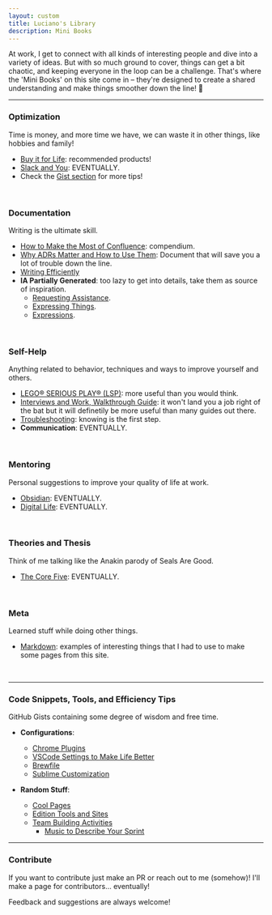 ```yaml
---
layout: custom
title: Luciano's Library
description: Mini Books
---
```


At work, I get to connect with all kinds of interesting people and dive into a variety of ideas. But with so much ground to cover, things can get a bit chaotic, and keeping everyone in the loop can be a challenge. That's where the 'Mini Books' on this site come in – they're designed to create a shared understanding and make things smoother down the line! 🚀

---

### Optimization
Time is money, and more time we have, we can waste it in other things, like hobbies and family!

- [Buy it for Life](./pages/shopping.md): recommended products!
- [Slack and You](./pages/slack.md): EVENTUALLY.
- Check the [Gist section](#code-snippets-tools-and-efficiency-tips) for more tips!

<br>

### Documentation

Writing is the ultimate skill.

- [How to Make the Most of Confluence](./pages/confluence.md): compendium.
- [Why ADRs Matter and How to Use Them](./pages/adrs.md): Document that will save you a lot of trouble down the line.
- [Writing Efficiently](./pages/writing.md)
- **IA Partially Generated**: too lazy to get into details, take them as source of inspiration.
    - [Requesting Assistance](./pages/advice-communications-assistance.md).
    - [Expressing Things](./pages/advice-communications-expressing-things.md).
    - [Expressions](./pages/advice-communications-expressions.md).

<br>

### Self-Help

Anything related to behavior, techniques and ways to improve yourself and others.

- [LEGO® SERIOUS PLAY® (LSP)](./pages/lsp): more useful than you would think.
- [Interviews and Work, Walkthrough Guide](./pages/ds-interviews): it won't land you a job right of the bat but it will definetily be more useful than many guides out there.
- [Troubleshooting](./pages/troubleshooting): knowing is the first step.
- **Communication**: EVENTUALLY.

<br>

### Mentoring

Personal suggestions to improve your quality of life at work.

- [Obsidian](./pages/obsidian.md): EVENTUALLY.
- [Digital Life](./pages/digital-life.md): EVENTUALLY.

<br>

### Theories and Thesis

Think of me talking like the Anakin parody of Seals Are Good.

- [The Core Five](./pages/thesis-the-core-five.md): EVENTUALLY.

<br>

### Meta

Learned stuff while doing other things.

- [Markdown](./pages/markdown): examples of interesting things that I had to use to make some pages from this site.

<br>

---


### Code Snippets, Tools, and Efficiency Tips

GitHub Gists containing some degree of wisdom and free time.

- **Configurations**:
    - <a href="https://gist.github.com/LucianoAdonis/be46fd68a6324a9777385b8982885cc3" target="_blank">Chrome Plugins</a>
    - <a href="https://gist.github.com/LucianoAdonis/4a711db16b8eef7a24c5e66110ba644e" target="_blank">VSCode Settings to Make Life Better</a>
    - <a href="https://gist.github.com/LucianoAdonis/43a43e5b80515abb828ceb1d3dca2258" target="_blank">Brewfile</a>
    - <a href="https://gist.github.com/LucianoAdonis/2fdc70716cc00e7d584494b0beafc985" target="_blank">Sublime Customization</a>

- **Random Stuff**:
    - <a href="https://gist.github.com/LucianoAdonis/24888d407bec9e59c9cfc460a866b163" target="_blank">Cool Pages</a>
    - <a href="https://gist.github.com/LucianoAdonis/93f008e9bf92b0dbcdd5d2ee03f37535" target="_blank">Edition Tools and Sites</a>
    - <a href="https://gist.github.com/LucianoAdonis/91398d78df653e6a2d4969c87261b184" target="_blank">Team Building Activities</a>
        - <a href="https://gist.github.com/LucianoAdonis/da2d0e3b8cea63407eb0a181bf30985f" target="_blank">Music to Describe Your Sprint</a>


---

### Contribute

If you want to contribute just make an PR or reach out to me (somehow)! I'll make a page for contributors... eventually!

Feedback and suggestions are always welcome!
